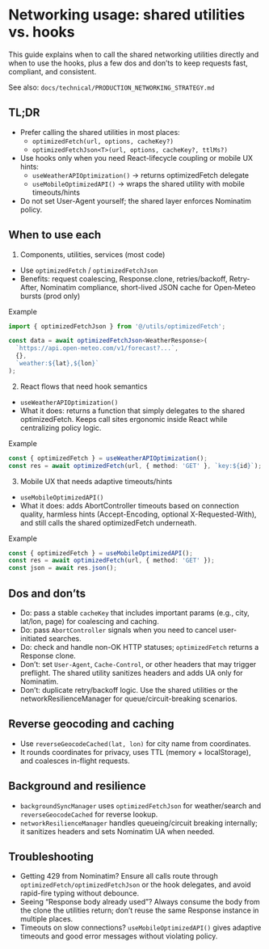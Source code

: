 # Networking usage: shared utilities vs. hooks

This guide explains when to call the shared networking utilities directly and when to use the hooks,
plus a few dos and don’ts to keep requests fast, compliant, and consistent.

See also: `docs/technical/PRODUCTION_NETWORKING_STRATEGY.md`

## TL;DR

- Prefer calling the shared utilities in most places:
  - `optimizedFetch(url, options, cacheKey?)`
  - `optimizedFetchJson<T>(url, options, cacheKey?, ttlMs?)`
- Use hooks only when you need React-lifecycle coupling or mobile UX hints:
  - `useWeatherAPIOptimization()` → returns optimizedFetch delegate
  - `useMobileOptimizedAPI()` → wraps the shared utility with mobile timeouts/hints
- Do not set User-Agent yourself; the shared layer enforces Nominatim policy.

## When to use each

1. Components, utilities, services (most code)

- Use `optimizedFetch` / `optimizedFetchJson`
- Benefits: request coalescing, Response.clone, retries/backoff, Retry-After, Nominatim compliance,
  short-lived JSON cache for Open‑Meteo bursts (prod only)

Example

```ts
import { optimizedFetchJson } from '@/utils/optimizedFetch';

const data = await optimizedFetchJson<WeatherResponse>(
  `https://api.open-meteo.com/v1/forecast?...`,
  {},
  `weather:${lat},${lon}`
);
```

2. React flows that need hook semantics

- `useWeatherAPIOptimization()`
- What it does: returns a function that simply delegates to the shared optimizedFetch. Keeps call
  sites ergonomic inside React while centralizing policy logic.

Example

```ts
const { optimizedFetch } = useWeatherAPIOptimization();
const res = await optimizedFetch(url, { method: 'GET' }, `key:${id}`);
```

3. Mobile UX that needs adaptive timeouts/hints

- `useMobileOptimizedAPI()`
- What it does: adds AbortController timeouts based on connection quality, harmless hints
  (Accept-Encoding, optional X-Requested-With), and still calls the shared optimizedFetch
  underneath.

Example

```ts
const { optimizedFetch } = useMobileOptimizedAPI();
const res = await optimizedFetch(url, { method: 'GET' });
const json = await res.json();
```

## Dos and don’ts

- Do: pass a stable `cacheKey` that includes important params (e.g., city, lat/lon, page) for
  coalescing and caching.
- Do: pass `AbortController` signals when you need to cancel user-initiated searches.
- Do: check and handle non-OK HTTP statuses; `optimizedFetch` returns a Response clone.
- Don’t: set `User-Agent`, `Cache-Control`, or other headers that may trigger preflight. The shared
  utility sanitizes headers and adds UA only for Nominatim.
- Don’t: duplicate retry/backoff logic. Use the shared utilities or the networkResilienceManager for
  queue/circuit-breaking scenarios.

## Reverse geocoding and caching

- Use `reverseGeocodeCached(lat, lon)` for city name from coordinates.
- It rounds coordinates for privacy, uses TTL (memory + localStorage), and coalesces in-flight
  requests.

## Background and resilience

- `backgroundSyncManager` uses `optimizedFetchJson` for weather/search and `reverseGeocodeCached`
  for reverse lookup.
- `networkResilienceManager` handles queueing/circuit breaking internally; it sanitizes headers and
  sets Nominatim UA when needed.

## Troubleshooting

- Getting 429 from Nominatim? Ensure all calls route through `optimizedFetch/optimizedFetchJson` or
  the hook delegates, and avoid rapid-fire typing without debounce.
- Seeing “Response body already used”? Always consume the body from the clone the utilities return;
  don’t reuse the same Response instance in multiple places.
- Timeouts on slow connections? `useMobileOptimizedAPI()` gives adaptive timeouts and good error
  messages without violating policy.
